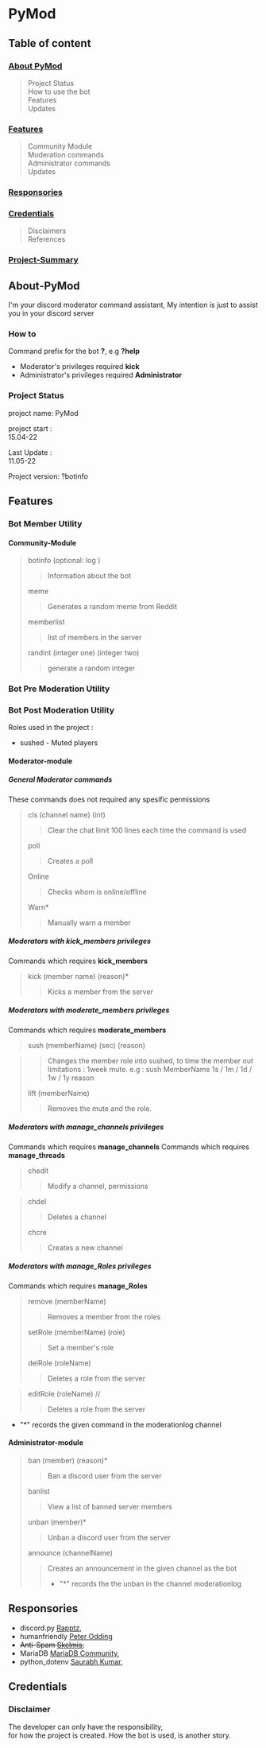 # PyMod

## Table of content

### [About PyMod](#About-PyMod)

> Project Status<br>
> How to use the bot<br>
> Features<br>
> Updates

### [Features](#Features)

> Community Module<br>
> Moderation commands<br>
> Administrator commands<br>
> Updates

### [Responsories](#Responsories)

### [Credentials](#Credentials)

> Disclaimers<br>
> References

### [Project-Summary](#project-Summary)

## About-PyMod

I'm your discord moderator command assistant, 
My intention is just to assist you in your discord server

### How to

Command prefix for the bot **?**, e.g **?help** 

-   Moderator's privileges required **kick**
-   Administrator's privileges required **Administrator**

### Project Status

project name:
PyMod

project start :<br>
15.04-22

Last Update :<br>
11.05-22

Project version:
?botinfo

## Features

### Bot Member Utility

#### Community-Module

> botinfo (optional: log )
>> Information about the bot
>
> meme
>> Generates a random meme from Reddit
>
> memberlist
>> list of members in the server
>
> randint (integer one) (integer two)
>> generate a random integer

### Bot Pre Moderation Utility


### Bot Post Moderation Utility

Roles used in the project :

-   sushed  - Muted players

#### Moderator-module

#####   General Moderator commands

These commands does not required any spesific permissions

> cls (channel name) (int)
>> Clear the chat limit 100 lines each time the command is used
>
> poll
>> Creates a poll
>
>   Online
>>  Checks whom is online/offline
>
>   Warn*
>>  Manually warn a member

#####   Moderators with kick_members privileges

Commands which requires **kick_members**
> kick (member name) (reason)*
>> Kicks a member from the server

#####   Moderators with moderate_members privileges

Commands which requires **moderate_members**
>   sush (memberName) (sec) (reason)

>>  Changes the member role into sushed, to time the member out
>>  limitations : 1week mute.    e.g : sush MemberName 1s / 1m / 1d / 1w / 1y reason
>
>   lift (memberName)
>>  Removes the mute and the role.


#####   Moderators with manage_channels privileges

Commands which requires **manage_channels**
Commands which requires **manage_threads**
> chedit
>> Modify a channel, permissions

> chdel
>> Deletes a channel
>
> chcre
>> Creates a new channel

#####   Moderators with manage_Roles privileges

Commands which requires **manage_Roles**
> remove (memberName)
>> Removes a member from the roles
>
> setRole (memberName) (role)
>> Set a member's role
>
> delRole (roleName)
>> Deletes a role from the server

> editRole (roleName) //
>> Deletes a role from the server

- "*" records the given command in the moderationlog channel

#### Administrator-module

> ban (member) (reason)*
>> Ban a discord user from the server
>
> banlist
>> View a list of banned server members
>                           
> unban (member)*
>> Unban a discord user from the server
>
> announce (channelName)
>> Creates an announcement in the given channel as the bot
>> - "*" records the the unban in the channel moderationlog


## Responsories

-   discord.py [Rapptz](https://github.com/Rapptz/discord.py),  <br>
-   humanfriendly [Peter Odding](https://github.com/xolox/python-humanfriendly)<br>
-   ~~Anti-Spam [Skelmis](https://github.com/Skelmis/DPY-Anti-Spam/commits?author=Skelmis),~~<br>
-   MariaDB [MariaDB Community](https://github.com/mariadb-corporation/mariadb-connector-python), <br>
-   python_dotenv [Saurabh Kumar](https://github.com/motdotla/dotenv),<br>


 

## Credentials

### Disclaimer

The developer can only have the responsibility,<br>
for how the project is created.
How the bot is used, is another story.

